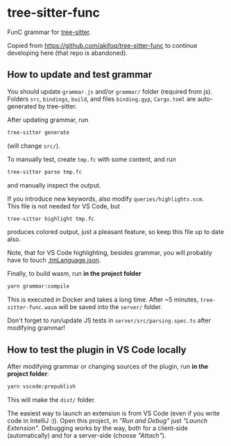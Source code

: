 # tree-sitter-func
FunC grammar for [tree-sitter](https://github.com/tree-sitter/tree-sitter).

Copied from https://github.com/akifoq/tree-sitter-func to continue developing here (that repo is abandoned).

## How to update and test grammar

You should update `grammar.js` and/or `grammar/` folder (required from js).  
Folders `src`, `bindings`, `build`, and files `binding.gyp`, `Cargo.toml` are auto-generated by tree-sitter.  

After updating grammar, run
```bash
tree-sitter generate
```
(will change `src/`).

To manually test, create `tmp.fc` with some content, and run
```bash
tree-sitter parse tmp.fc
```
and manually inspect the output.

If you introduce new keywords, also modify `queries/highlights.scm`.  
This file is not needed for VS Code, but
```bash
tree-sitter highlight tmp.fc
```
produces colored output, just a pleasant feature, so keep this file up to date also.

Note, that for VS Code highlighting, besides grammar, you will probably have to touch
[.tmLanguage.json](../syntaxes/.tmLanguage.json).

Finally, to build wasm, run **in the project folder**
```bash
yarn grammar:compile
```
This is executed in Docker and takes a long time.
After ~5 minutes, `tree-sitter-func.wasm` will be saved into the `server/` folder.

Don't forget to run/update JS tests in `server/src/parsing.spec.ts` after modifying grammar! 

## How to test the plugin in VS Code locally

After modifying grammar or changing sources of the plugin, run **in the project folder**:
```bash
yarn vscode:prepublish
```
This will make the `dist/` folder. 

The easiest way to launch an extension is from VS Code (even if you write code in IntelliJ :)).
Open this project, in *"Run and Debug"* just *"Launch Extension"*. 
Debugging works by the way, both for a client-side (automatically) and for a server-side (choose *"Attach"*).
